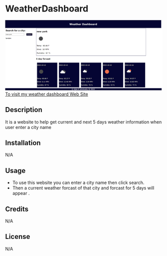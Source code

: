 # WeatherDashboard

![](./Assets/img/screenshot.png)
[To visit my weather dashboard Web Site]( https://ajilakj.github.io/WeatherDashboard/)

## Description
It is a website to help get current and next 5 days weather information when user enter a city name

## Installation
N/A

## Usage
- To use this website you can enter a city name then click search.
- Then a current weather forcast of that city and forcast for 5 days will appear .

## Credits
N/A

## License
N/A

